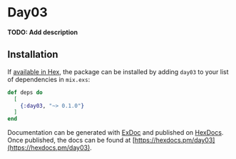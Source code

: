 # Day03

**TODO: Add description**

## Installation

If [available in Hex](https://hex.pm/docs/publish), the package can be installed
by adding `day03` to your list of dependencies in `mix.exs`:

```elixir
def deps do
  [
    {:day03, "~> 0.1.0"}
  ]
end
```

Documentation can be generated with [ExDoc](https://github.com/elixir-lang/ex_doc)
and published on [HexDocs](https://hexdocs.pm). Once published, the docs can
be found at [https://hexdocs.pm/day03](https://hexdocs.pm/day03).

